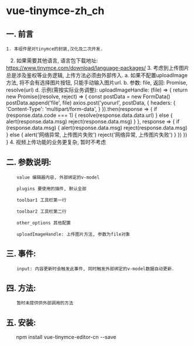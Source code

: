 # vue-tinymce-zh_ch

## 一. 前言

    1. 本组件是对tinymce的封装,汉化及二次开发.
    2. 如果需要其他语言, 语言包下载地址: https://www.tinymce.com/download/language-packages/
    3. 考虑到上传图片总是涉及鉴权等业务逻辑, 上传方法必须由外部传入.
        a. 如果不配置uploadImage方法, 将不会有选择图片按钮, 只能手动输入图片url.
        b. 参数: file, 返回: Promise, resolve(url)
        d. 示例(需按实际业务调整):
            uploadImageHandle: (file) => {
                return new Promise((resolve, reject) => {
                    const postData = new FormData()
                    postData.append('file', file)
                    axios.post('yoururl', postData, {
                        headers: {
                            'Content-Type': 'multipart/form-data',
                        }
                    }).then(response => {
                        if (response.data.code === 1) {
                            resolve(response.data.data.url)
                        } else {
                            alert(response.data.msg)
                            reject(response.data.msg)
                        }
                    }, response => {
                        if (response.data.msg) {
                            alert(response.data.msg)
                            reject(response.data.msg)
                        } else {
                            alert('网络异常, 上传图片失败')
                            reject('网络异常, 上传图片失败')
                        }
                    })
                })
            }
        4. 视频上传功能的业务更复杂, 暂时不考虑

## 二. 参数说明:

        value 编辑器内容, 外部绑定的v-model

        plugins 要使用的插件, 默认全部

        toolbar1 工具栏第一行

        toolbar2 工具栏第二行

        other_options 其他配置

        uploadImageHandle: 上传图片方法, 参数为file对象

## 三. 事件: 

        input: 内容更新时会触发此事件, 同时触发外部绑定的v-model数据自动更新.

## 四. 方法: 

        暂时未提供供外部调用的方法
        
## 五. 安装:
        npm install vue-tinymce-editor-cn --save
